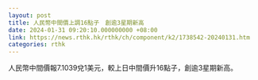 ```yaml
---
layout: post
title: 人民幣中間價上調16點子　創逾3星期新高
date: 2024-01-31 09:20:10.000000000 +08:00
link: https://news.rthk.hk/rthk/ch/component/k2/1738542-20240131.htm
categories: rthk
---
```


人民幣中間價報7.1039兌1美元，較上日中間價升16點子，創逾3星期新高。
